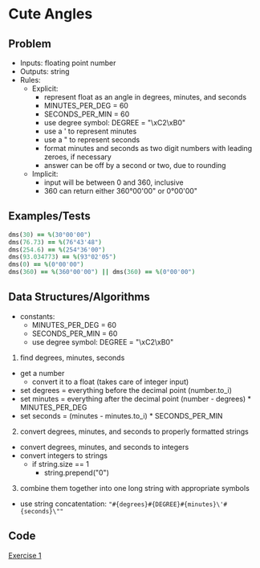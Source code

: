 # Cute Angles

## Problem

- Inputs: floating point number
- Outputs: string 
- Rules:
  - Explicit:
    - represent float as an angle in degrees, minutes, and seconds
    - MINUTES_PER_DEG = 60
    - SECONDS_PER_MIN = 60
    - use degree symbol: DEGREE = "\xC2\xB0"
    - use a ' to represent minutes
    - use a " to represent seconds
    - format minutes and seconds as two digit numbers with leading zeroes, if necessary
    - answer can be off by a second or two, due to rounding
  - Implicit:
    - input will be between 0 and 360, inclusive
    - 360 can return either 360°00'00" or 0°00'00"

## Examples/Tests

```ruby
dms(30) == %(30°00'00")
dms(76.73) == %(76°43'48")
dms(254.6) == %(254°36'00")
dms(93.034773) == %(93°02'05")
dms(0) == %(0°00'00")
dms(360) == %(360°00'00") || dms(360) == %(0°00'00")
```

## Data Structures/Algorithms

- constants:
  - MINUTES_PER_DEG = 60
  - SECONDS_PER_MIN = 60
  - use degree symbol: DEGREE = "\xC2\xB0"

1. find degrees, minutes, seconds
- get a number
  - convert it to a float (takes care of integer input)
- set degrees = everything before the decimal point (number.to_i)
- set minutes = everything after the decimal point (number - degrees) * MINUTES_PER_DEG
- set seconds = (minutes - minutes.to_i) * SECONDS_PER_MIN

2. convert degrees, minutes, and seconds to properly formatted strings
  - convert degrees, minutes, and seconds to integers
  - convert integers to strings
    - if string.size == 1
      - string.prepend("0")

3. combine them together into one long string with appropriate symbols
  - use string concatentation: `"#{degrees}#{DEGREE}#{minutes}\'#{seconds}\""`

## Code

[Exercise 1](/exercise_1.rb)